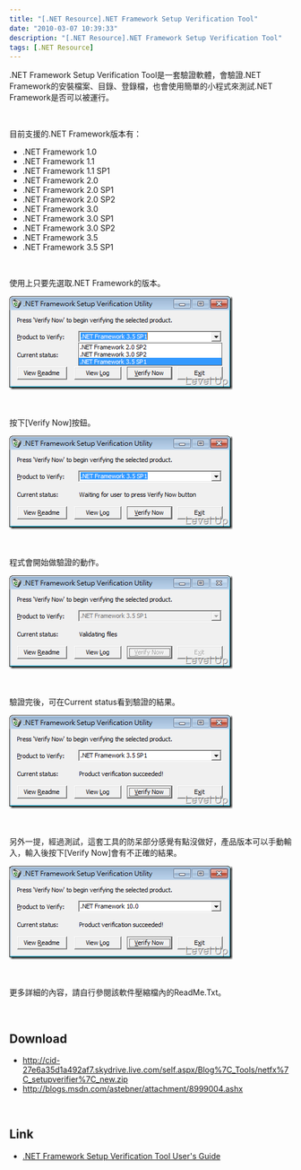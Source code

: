 ```yaml
---
title: "[.NET Resource].NET Framework Setup Verification Tool"
date: "2010-03-07 10:39:33"
description: "[.NET Resource].NET Framework Setup Verification Tool"
tags: [.NET Resource]
---
```


<p>.NET Framework Setup Verification Tool是一套驗證軟體，會驗證.NET Framework的安裝檔案、目錄、登錄檔，也會使用簡單的小程式來測試.NET Framework是否可以被運行。</p>  <p> </p>  <p>目前支援的.NET Framework版本有：</p>  <ul>   <li>.NET Framework 1.0 </li>    <li>.NET Framework 1.1 </li>    <li>.NET Framework 1.1 SP1 </li>    <li>.NET Framework 2.0 </li>    <li>.NET Framework 2.0 SP1 </li>    <li>.NET Framework 2.0 SP2 </li>    <li>.NET Framework 3.0 </li>    <li>.NET Framework 3.0 SP1 </li>    <li>.NET Framework 3.0 SP2 </li>    <li>.NET Framework 3.5 </li>    <li>.NET Framework 3.5 SP1 </li> </ul>  <p> </p>  <p>使用上只要先選取.NET Framework的版本。</p>  <p><img style="border-right-width: 0px; display: inline; border-top-width: 0px; border-bottom-width: 0px; border-left-width: 0px" title="image" border="0" alt="image" src="\images\posts\13919\image_thumb_3.png" width="399" height="167" /></a> </p>  <p> </p>  <p>按下[Verify Now]按鈕。</p>  <p><a href="http://files.dotblogs.com.tw/larrynung/1003/79bb3d.NETFrameworkSetupVerificationTool_8E1A/image_6.png"><img style="border-right-width: 0px; display: inline; border-top-width: 0px; border-bottom-width: 0px; border-left-width: 0px" title="image" border="0" alt="image" src="\images\posts\13919\image_thumb_2.png" width="399" height="167" /></a> </p>  <p> </p>  <p>程式會開始做驗證的動作。</p>  <p><a href="http://files.dotblogs.com.tw/larrynung/1003/79bb3d.NETFrameworkSetupVerificationTool_8E1A/image_4.png"><img style="border-right-width: 0px; display: inline; border-top-width: 0px; border-bottom-width: 0px; border-left-width: 0px" title="image" border="0" alt="image" src="\images\posts\13919\image_thumb_1.png" width="399" height="167" /></a> </p>  <p> </p>  <p>驗證完後，可在Current status看到驗證的結果。</p>  <p><a href="http://files.dotblogs.com.tw/larrynung/1003/79bb3d.NETFrameworkSetupVerificationTool_8E1A/image_2.png"><img style="border-right-width: 0px; display: inline; border-top-width: 0px; border-bottom-width: 0px; border-left-width: 0px" title="image" border="0" alt="image" src="\images\posts\13919\image_thumb.png" width="399" height="167" /></a> </p>  <p> </p>  <p>另外一提，經過測試，這套工具的防呆部分感覺有點沒做好，產品版本可以手動輸入，輸入後按下[Verify Now]會有不正確的結果。</p>  <p><a href="http://files.dotblogs.com.tw/larrynung/1003/79bb3d.NETFrameworkSetupVerificationTool_8E1A/image_12.png"><img style="border-right-width: 0px; display: inline; border-top-width: 0px; border-bottom-width: 0px; border-left-width: 0px" title="image" border="0" alt="image" src="\images\posts\13919\image_thumb_5.png" width="399" height="167" /></a> </p>  <p> </p>  <p>更多詳細的內容，請自行參閱該軟件壓縮檔內的ReadMe.Txt。</p>  <p> </p>  <h2>Download</h2>  <ul>   <li><a href="http://cid-27e6a35d1a492af7.skydrive.live.com/self.aspx/Blog%7C_Tools/netfx%7C_setupverifier%7C_new.zip">http://cid-27e6a35d1a492af7.skydrive.live.com/self.aspx/Blog%7C_Tools/netfx%7C_setupverifier%7C_new.zip</a> </li>    <li><a href="http://blogs.msdn.com/astebner/attachment/8999004.ashx">http://blogs.msdn.com/astebner/attachment/8999004.ashx</a> </li> </ul>  <p> </p>  <h2>Link</h2>  <ul>   <li><a href="http://blogs.msdn.com/astebner/pages/8999004.aspx" target="_blank">.NET Framework Setup Verification Tool User's Guide</li> </ul>
